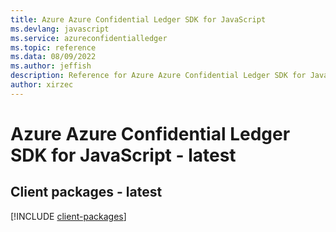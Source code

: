 ```yaml
---
title: Azure Azure Confidential Ledger SDK for JavaScript
ms.devlang: javascript
ms.service: azureconfidentialledger
ms.topic: reference
ms.data: 08/09/2022
ms.author: jeffish
description: Reference for Azure Azure Confidential Ledger SDK for JavaScript
author: xirzec
---
```

# Azure Azure Confidential Ledger SDK for JavaScript - latest

## Client packages - latest
[!INCLUDE [client-packages](azure-confidential-ledger-client-index.md)]